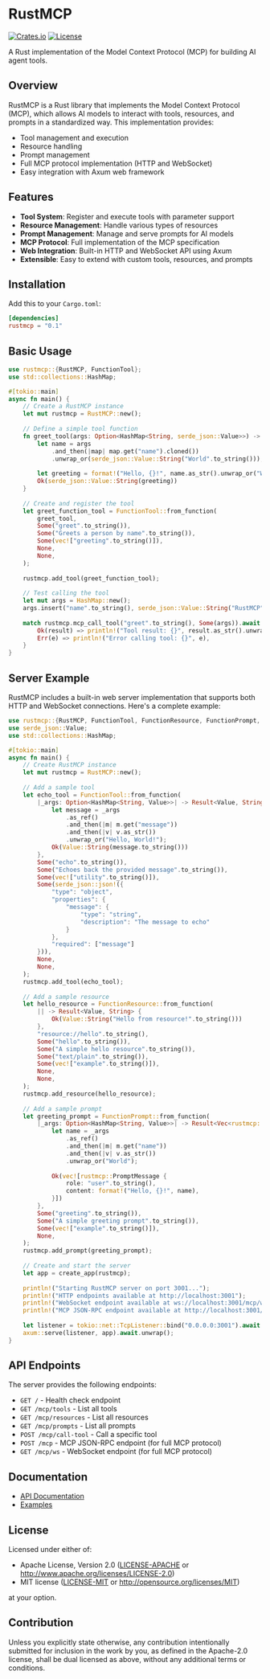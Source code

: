 # RustMCP

[![Crates.io](https://img.shields.io/crates/v/rustmcp.svg)](https://crates.io/crates/rustmcp)
[![License](https://img.shields.io/crates/l/rustmcp.svg)](https://github.com/zhangyi/rustmcp-rs/blob/main/LICENSE)

A Rust implementation of the Model Context Protocol (MCP) for building AI agent tools.

## Overview

RustMCP is a Rust library that implements the Model Context Protocol (MCP), which allows AI models to interact with tools, resources, and prompts in a standardized way. This implementation provides:

- Tool management and execution
- Resource handling
- Prompt management
- Full MCP protocol implementation (HTTP and WebSocket)
- Easy integration with Axum web framework

## Features

- **Tool System**: Register and execute tools with parameter support
- **Resource Management**: Handle various types of resources
- **Prompt Management**: Manage and serve prompts for AI models
- **MCP Protocol**: Full implementation of the MCP specification
- **Web Integration**: Built-in HTTP and WebSocket API using Axum
- **Extensible**: Easy to extend with custom tools, resources, and prompts

## Installation

Add this to your `Cargo.toml`:

```toml
[dependencies]
rustmcp = "0.1"
```

## Basic Usage

```rust
use rustmcp::{RustMCP, FunctionTool};
use std::collections::HashMap;

#[tokio::main]
async fn main() {
    // Create a RustMCP instance
    let mut rustmcp = RustMCP::new();
    
    // Define a simple tool function
    fn greet_tool(args: Option<HashMap<String, serde_json::Value>>) -> Result<serde_json::Value, String> {
        let name = args
            .and_then(|map| map.get("name").cloned())
            .unwrap_or(serde_json::Value::String("World".to_string()));
        
        let greeting = format!("Hello, {}!", name.as_str().unwrap_or("World"));
        Ok(serde_json::Value::String(greeting))
    }
    
    // Create and register the tool
    let greet_function_tool = FunctionTool::from_function(
        greet_tool,
        Some("greet".to_string()),
        Some("Greets a person by name".to_string()),
        Some(vec!["greeting".to_string()]),
        None,
        None,
    );
    
    rustmcp.add_tool(greet_function_tool);
    
    // Test calling the tool
    let mut args = HashMap::new();
    args.insert("name".to_string(), serde_json::Value::String("RustMCP".to_string()));
    
    match rustmcp.mcp_call_tool("greet".to_string(), Some(args)).await {
        Ok(result) => println!("Tool result: {}", result.as_str().unwrap_or("Unknown")),
        Err(e) => println!("Error calling tool: {}", e),
    }
}
```

## Server Example

RustMCP includes a built-in web server implementation that supports both HTTP and WebSocket connections. Here's a complete example:

```rust
use rustmcp::{RustMCP, FunctionTool, FunctionResource, FunctionPrompt, create_app};
use serde_json::Value;
use std::collections::HashMap;

#[tokio::main]
async fn main() {
    // Create RustMCP instance
    let mut rustmcp = RustMCP::new();
    
    // Add a sample tool
    let echo_tool = FunctionTool::from_function(
        |_args: Option<HashMap<String, Value>>| -> Result<Value, String> {
            let message = _args
                .as_ref()
                .and_then(|m| m.get("message"))
                .and_then(|v| v.as_str())
                .unwrap_or("Hello, World!");
            Ok(Value::String(message.to_string()))
        },
        Some("echo".to_string()),
        Some("Echoes back the provided message".to_string()),
        Some(vec!["utility".to_string()]),
        Some(serde_json::json!({
            "type": "object",
            "properties": {
                "message": {
                    "type": "string",
                    "description": "The message to echo"
                }
            },
            "required": ["message"]
        })),
        None,
        None,
    );
    rustmcp.add_tool(echo_tool);
    
    // Add a sample resource
    let hello_resource = FunctionResource::from_function(
        || -> Result<Value, String> {
            Ok(Value::String("Hello from resource!".to_string()))
        },
        "resource://hello".to_string(),
        Some("hello".to_string()),
        Some("A simple hello resource".to_string()),
        Some("text/plain".to_string()),
        Some(vec!["example".to_string()]),
        None,
        None,
    );
    rustmcp.add_resource(hello_resource);
    
    // Add a sample prompt
    let greeting_prompt = FunctionPrompt::from_function(
        |_args: Option<HashMap<String, Value>>| -> Result<Vec<rustmcp::PromptMessage>, String> {
            let name = _args
                .as_ref()
                .and_then(|m| m.get("name"))
                .and_then(|v| v.as_str())
                .unwrap_or("World");
            
            Ok(vec![rustmcp::PromptMessage {
                role: "user".to_string(),
                content: format!("Hello, {}!", name),
            }])
        },
        Some("greeting".to_string()),
        Some("A simple greeting prompt".to_string()),
        Some(vec!["example".to_string()]),
        None,
    );
    rustmcp.add_prompt(greeting_prompt);
    
    // Create and start the server
    let app = create_app(rustmcp);
    
    println!("Starting RustMCP server on port 3001...");
    println!("HTTP endpoints available at http://localhost:3001");
    println!("WebSocket endpoint available at ws://localhost:3001/mcp/ws");
    println!("MCP JSON-RPC endpoint available at http://localhost:3001/mcp");
    
    let listener = tokio::net::TcpListener::bind("0.0.0.0:3001").await.unwrap();
    axum::serve(listener, app).await.unwrap();
}
```

## API Endpoints

The server provides the following endpoints:

- `GET /` - Health check endpoint
- `GET /mcp/tools` - List all tools
- `GET /mcp/resources` - List all resources
- `GET /mcp/prompts` - List all prompts
- `POST /mcp/call-tool` - Call a specific tool
- `POST /mcp` - MCP JSON-RPC endpoint (for full MCP protocol)
- `GET /mcp/ws` - WebSocket endpoint (for full MCP protocol)

## Documentation

- [API Documentation](https://docs.rs/rustmcp)
- [Examples](https://github.com/yourusername/rustmcp-rs/tree/main/examples)

## License

Licensed under either of:

- Apache License, Version 2.0 ([LICENSE-APACHE](LICENSE-APACHE) or http://www.apache.org/licenses/LICENSE-2.0)
- MIT license ([LICENSE-MIT](LICENSE-MIT) or http://opensource.org/licenses/MIT)

at your option.

## Contribution

Unless you explicitly state otherwise, any contribution intentionally submitted for inclusion in the work by you, as defined in the Apache-2.0 license, shall be dual licensed as above, without any additional terms or conditions.

